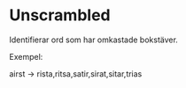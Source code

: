 # Unscrambled

Identifierar ord som har omkastade bokstäver.

Exempel:

airst -> rista,ritsa,satir,sirat,sitar,trias
